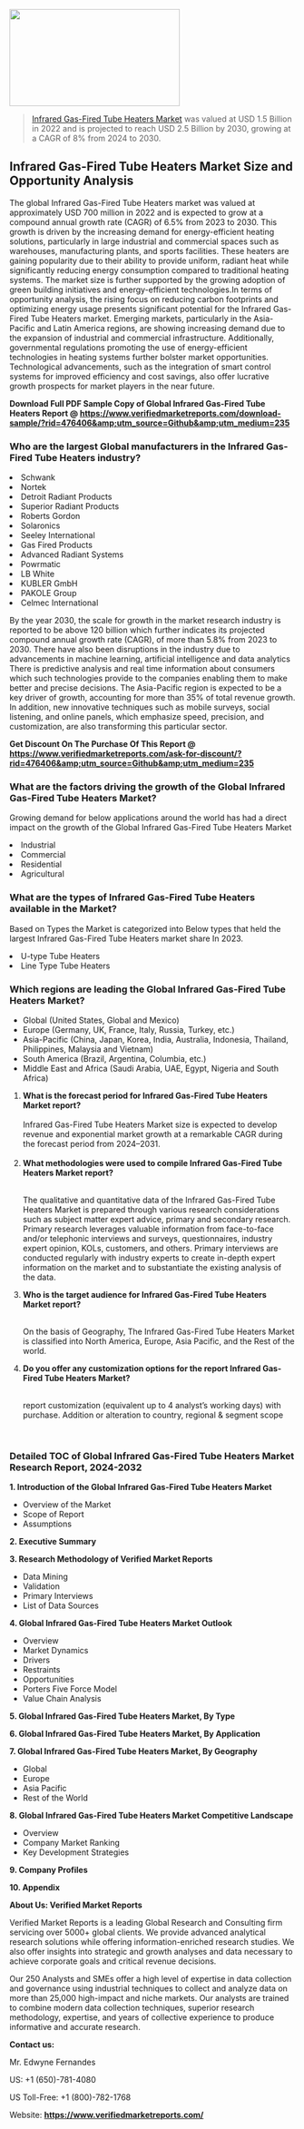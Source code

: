 <img src="https://ffe5etoiles.com/wp-content/uploads/2024/12/MST1-300x171.png" alt="" width="300" height="171" class="alignnone size-medium wp-image-20088" /><blockquote><p><p><a href="https://www.verifiedmarketreports.com/download-sample/?rid=476406&utm_source=Github&utm_medium=235" target="_blank">Infrared Gas-Fired Tube Heaters Market</a> was valued at USD 1.5 Billion in 2022 and is projected to reach USD 2.5 Billion by 2030, growing at a CAGR of 8% from 2024 to 2030.</p></blockquote><p><h2>Infrared Gas-Fired Tube Heaters Market Size and Opportunity Analysis</h2>The global Infrared Gas-Fired Tube Heaters market was valued at approximately USD 700 million in 2022 and is expected to grow at a compound annual growth rate (CAGR) of 6.5% from 2023 to 2030. This growth is driven by the increasing demand for energy-efficient heating solutions, particularly in large industrial and commercial spaces such as warehouses, manufacturing plants, and sports facilities. These heaters are gaining popularity due to their ability to provide uniform, radiant heat while significantly reducing energy consumption compared to traditional heating systems. The market size is further supported by the growing adoption of green building initiatives and energy-efficient technologies.In terms of opportunity analysis, the rising focus on reducing carbon footprints and optimizing energy usage presents significant potential for the Infrared Gas-Fired Tube Heaters market. Emerging markets, particularly in the Asia-Pacific and Latin America regions, are showing increasing demand due to the expansion of industrial and commercial infrastructure. Additionally, governmental regulations promoting the use of energy-efficient technologies in heating systems further bolster market opportunities. Technological advancements, such as the integration of smart control systems for improved efficiency and cost savings, also offer lucrative growth prospects for market players in the near future.</p><p class=""><strong>Download Full PDF Sample Copy of Global Infrared Gas-Fired Tube Heaters Report @ <a href="https://www.verifiedmarketreports.com/download-sample/?rid=476406&amp;utm_source=Github&amp;utm_medium=235" target="_blank">https://www.verifiedmarketreports.com/download-sample/?rid=476406&amp;utm_source=Github&amp;utm_medium=235</a></strong></p><h3 id="" class="">Who are the largest Global manufacturers in the Infrared Gas-Fired Tube Heaters industry?</h3><p><li>Schwank</li><li> Nortek</li><li> Detroit Radiant Products</li><li> Superior Radiant Products</li><li> Roberts Gordon</li><li> Solaronics</li><li> Seeley International</li><li> Gas Fired Products</li><li> Advanced Radiant Systems</li><li> Powrmatic</li><li> LB White</li><li> KUBLER GmbH</li><li> PAKOLE Group</li><li> Celmec International</li></p><div class=""><div class="" dir="" data-message-author-role="" data-message-id="" data-message-model-slug=""><div class=""><div class=""><div class=""><div class="" dir="" data-message-author-role="" data-message-id="" data-message-model-slug=""><div class=""><div class=""><p>By the year 2030, the scale for growth in the market research industry is reported to be above 120 billion which further indicates its projected compound annual growth rate (CAGR), of more than 5.8% from 2023 to 2030. There have also been disruptions in the industry due to advancements in machine learning, artificial intelligence and data analytics There is predictive analysis and real time information about consumers which such technologies provide to the companies enabling them to make better and precise decisions. The Asia-Pacific region is expected to be a key driver of growth, accounting for more than 35% of total revenue growth. In addition, new innovative techniques such as mobile surveys, social listening, and online panels, which emphasize speed, precision, and customization, are also transforming this particular sector.</p><p><strong>Get Discount On The Purchase Of This Report @&nbsp; <a href="https://www.verifiedmarketreports.com/ask-for-discount/?rid=476406&amp;utm_source=Github&amp;utm_medium=235" target="_blank">https://www.verifiedmarketreports.com/ask-for-discount/?rid=476406&amp;utm_source=Github&amp;utm_medium=235</a></strong></p></div></div></div></div></div></div></div></div><h3 id="" class="">What are the factors driving the growth of the Global Infrared Gas-Fired Tube Heaters Market?</h3><p id="" class="">Growing demand for below applications around the world has had a direct impact on the growth of the Global Infrared Gas-Fired Tube Heaters Market</p><p id="" class=""><li>Industrial</li><li> Commercial</li><li> Residential</li><li> Agricultural</li></p><h3 id="" class="">What are the types of Infrared Gas-Fired Tube Heaters available in the Market?</h3><p id="" class="">Based on Types the Market is categorized into Below types that held the largest Infrared Gas-Fired Tube Heaters market share In 2023.</p><p id="" class=""><li>U-type Tube Heaters</li><li> Line Type Tube Heaters</li></p><h3 id="" class="">Which regions are leading the Global Infrared Gas-Fired Tube Heaters Market?</h3><ul><li>Global (United States, Global and Mexico)</li><li>Europe (Germany, UK, France, Italy, Russia, Turkey, etc.)</li><li>Asia-Pacific (China, Japan, Korea, India, Australia, Indonesia, Thailand, Philippines, Malaysia and Vietnam)</li><li>South America (Brazil, Argentina, Columbia, etc.)</li><li>Middle East and Africa (Saudi Arabia, UAE, Egypt, Nigeria and South Africa)</li></ul><p><ol><li><strong>What is the forecast period for Infrared Gas-Fired Tube Heaters Market report?<br /></strong><br /><span data-sheets-root="1" data-sheets-value="{&quot;1&quot;:2,&quot;2&quot;:&quot;XXXX size is expected to develop revenue and exponential market growth at a remarkable CAGR during the forecast period from 2024&ndash;2030.&quot;}" data-sheets-userformat="{&quot;2&quot;:12674,&quot;4&quot;:{&quot;1&quot;:2,&quot;2&quot;:16776960},&quot;10&quot;:2,&quot;11&quot;:0,&quot;15&quot;:&quot;Arial&quot;,&quot;16&quot;:12}">Infrared Gas-Fired Tube Heaters Market size is expected to develop revenue and exponential market growth at a remarkable CAGR during the forecast period from 2024&ndash;2031.</span><br /><br /></li><li><strong>What methodologies were used to compile Infrared Gas-Fired Tube Heaters Market report?<br /><br /></strong><p>The qualitative and quantitative data of the&nbsp;Infrared Gas-Fired Tube Heaters Market is prepared through various research considerations such as subject matter expert advice, primary and secondary research. Primary research leverages valuable information from face-to-face and/or telephonic interviews and surveys, questionnaires, industry expert opinion, KOLs, customers, and others. Primary interviews are conducted regularly with industry experts to create in-depth expert information on the market and to substantiate the existing analysis of the data.&nbsp;</p></li><li><strong>Who is the target audience for Infrared Gas-Fired Tube Heaters Market report?<br /><br /></strong><p>On the basis of Geography, The&nbsp;Infrared Gas-Fired Tube Heaters Market is classified into North America, Europe, Asia Pacific, and the Rest of the world.</p></li><li><strong>Do you offer any customization options for the report Infrared Gas-Fired Tube Heaters Market?<br /><br /></strong><p>report customization (equivalent up to 4 analyst&rsquo;s working days) with purchase. Addition or alteration to country, regional &amp; segment scope</p><p>&nbsp;</p></li></ol></p><h3 id="" class="">Detailed TOC of Global Infrared Gas-Fired Tube Heaters Market Research Report, 2024-2032</h3><p id="" class=""><strong>1. Introduction of the Global Infrared Gas-Fired Tube Heaters Market</strong></p><ul><li>Overview of the Market</li><li>Scope of Report</li><li>Assumptions</li></ul><p id="" class=""><strong>2. Executive Summary</strong></p><p id="" class=""><strong>3. Research Methodology of&nbsp;Verified Market Reports</strong></p><ul><li>Data Mining</li><li>Validation</li><li>Primary Interviews</li><li>List of Data Sources</li></ul><p id="" class=""><strong>4. Global Infrared Gas-Fired Tube Heaters Market Outlook</strong></p><ul><li>Overview</li><li>Market Dynamics</li><li>Drivers</li><li>Restraints</li><li>Opportunities</li><li>Porters Five Force Model</li><li>Value Chain Analysis</li></ul><p id="" class=""><strong>5. Global Infrared Gas-Fired Tube Heaters Market, By&nbsp;Type</strong></p><p id="" class=""><strong>6. Global Infrared Gas-Fired Tube Heaters Market, By Application</strong></p><p id="" class=""><strong>7. Global Infrared Gas-Fired Tube Heaters Market, By Geography</strong></p><ul><li>Global</li><li>Europe</li><li>Asia Pacific</li><li>Rest of the World</li></ul><p id="" class=""><strong>8. Global Infrared Gas-Fired Tube Heaters Market Competitive Landscape</strong></p><ul><li>Overview</li><li>Company Market Ranking</li><li>Key Development Strategies</li></ul><p id="" class=""><strong>9. Company Profiles</strong></p><p id="" class=""><strong>10. Appendix</strong></p><p id="" class=""><strong>About Us: Verified Market Reports</strong></p><p id="" class="">Verified Market Reports is a leading Global Research and Consulting firm servicing over 5000+ global clients. We provide advanced analytical research solutions while offering information-enriched research studies. We also offer insights into strategic and growth analyses and data necessary to achieve corporate goals and critical revenue decisions.</p><p id="" class="">Our 250 Analysts and SMEs offer a high level of expertise in data collection and governance using industrial techniques to collect and analyze data on more than 25,000 high-impact and niche markets. Our analysts are trained to combine modern data collection techniques, superior research methodology, expertise, and years of collective experience to produce informative and accurate research.</p><p id="" class=""><strong>Contact us:</strong></p><p id="" class="">Mr. Edwyne Fernandes</p><p id="" class="">US: +1 (650)-781-4080</p><p id="" class="">US Toll-Free: +1 (800)-782-1768</p><p id="" class="">Website: <a target="" data-test-app-aware-link=""><strong>https://www.verifiedmarketreports.com/</strong></a></p>
